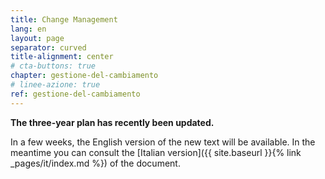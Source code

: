 ```yaml
---
title: Change Management
lang: en
layout: page
separator: curved
title-alignment: center
# cta-buttons: true
chapter: gestione-del-cambiamento
# linee-azione: true
ref: gestione-del-cambiamento
---
```

**The three-year plan has recently been updated.**

In a few weeks, the English version of the new text will be available.
In the meantime you can consult the [Italian version]({{ site.baseurl }}{% link _pages/it/index.md %}) of the document.

<!-- To achieve the objectives defined by the Three-Year Plan, it is essential to coordinate a variety of subjects differing in role, function and organisation, all sharing a common call to participate in the implementation of the national strategy.

The Agency for Digital Italy (AgID), which has the task of leading the activities related to the strategic evolution of the Public Administration&#39;s IT system, defines a governance model that guarantees:
- support in the implementation of the Plan, with initiatives aimed at facilitating and training the Public Administrations involved in the digital transformation process;
- monitoring the implementation activities with respect to two macro areas:
  - technical aspects; the aim is to verify the implementation of the planned actions, through a set of indicators of achievement and results, the latter to be linked to the DESI indicators, where possible;
  - economic aspects; this part is related to the systematic collection of data on ICT expenditure by the administrations. The aim is to verify the progress made in terms of savings and to reroute those funds towards investments.

To achieve the objectives outlined above, AgID will:
- assist the selected PAs in their role of aggregator in the implementation of organisational and instrumental activities;
- promote the fulfilment of the administrations' obligation to identify the office responsible for the digital transition, as per Article 17 of the CAD (Digital Administration Code). -->
